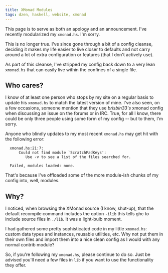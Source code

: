```yaml
---
title: XMonad Modules
tags: dzen, haskell, website, xmonad
---
```


This page is to serve as both an apology and an announcement. I've
recently modularized my `xmonad.hs`. I'm sorry.

<div class="well">
This is no longer true. I've since gone through a bit of a config
cleanse, deciding it makes my life easier to live closer to defaults and
not carry around a lot of extra configuration or features (that I don't
actively use).

As part of this cleanse, I've stripped my config back down to a very
lean `xmonad.hs` that can easily live within the confines of a single
file.
</div>

## Who cares?

I know of at least one person who stops by my site on a regular basis to
update his `xmonad.hs` to match the latest version of mine. I've also
seen, on a few occasions, someone mention that they use *brisbin33's*
xmonad config when discussing an issue on the forums or in IRC. True,
for all I know, there could be only three people using some form of my
config -- but to them, I'm sorry.

Anyone who blindly updates to my most recent `xmonad.hs` may get hit
with the following error:

      xmonad.hs:21:7:
          Could not find module `ScratchPadKeys':
             Use -v to see a list of the files searched for.

      Failed, modules loaded: none.

That's because I've offloaded some of the more module-ish chunks of my
config into, well, modules.

## Why?

I noticed, when browsing the XMonad source (I know, shut-up), that the
default recompile command includes the option `-ilib` this tells ghc to
include source files in `./lib`. It was a light-bulb moment.

I had gathered some pretty sophisticated code in my little `xmonad.hs`:
custom data types and instances, reusable utilities, etc. Why not put
them in their own files and import them into a nice clean config as I
would with any normal contrib module?

So, if you're following my `xmonad.hs`, please continue to do so. Just
be advised you'll need a few files in `lib` if you want to use the
functionality they offer.
